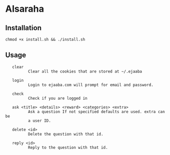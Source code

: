 # Alsaraha

## Installation

    chmod +x install.sh && ./install.sh
 
## Usage

       clear
              Clear all the cookies that are stored at ~/.ejaaba

       login
              Login to ejaaba.com will prompt for email and password.

       check
              Check if you are logged in

       ask <title> <details> <reward> <categories> <extra>
              Ask a question If not specified defaults are used. extra can  be
              a user ID.

       delete <id>
              Delete the question with that id.

       reply <id>
              Reply to the question with that id.
